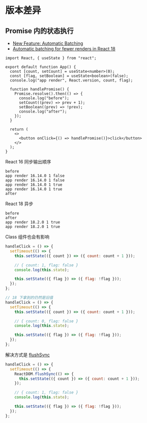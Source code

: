# 版本差异

## Promise 内的状态执行

- [New Feature: Automatic Batching](https://react.dev/blog/2022/03/29/react-v18#new-feature-automatic-batching)
- [Automatic batching for fewer renders in React 18](https://github.com/reactwg/react-18/discussions/21)

```tsx
import React, { useState } from "react";

export default function App() {
  const [count, setCount] = useState<number>(0);
  const [flag, setBoolean] = useState<boolean>(false);
  console.log("app render", React.version, count, flag);

  function handlePromise() {
    Promise.resolve().then(() => {
      console.log("before");
      setCount((prev) => prev + 1);
      setBoolean((prev) => !prev);
      console.log("after");
    });
  }

  return (
    <>
      <button onClick={() => handlePromise()}>click</button>
    </>
  );
}
```

React 16 同步输出顺序

```
before
app render 16.14.0 1 false
app render 16.14.0 1 false
app render 16.14.0 1 true
app render 16.14.0 1 true
after
```

React 18 异步

```
before
after
app render 18.2.0 1 true
app render 18.2.0 1 true
```

Class 组件也会有影响

```jsx
handleClick = () => {
  setTimeout(() => {
    this.setState(({ count }) => ({ count: count + 1 }));

    // { count: 1, flag: false }
    console.log(this.state);

    this.setState(({ flag }) => ({ flag: !flag }));
  });
};
```

```jsx
// 18 下拿到的仍然是旧值
handleClick = () => {
  setTimeout(() => {
    this.setState(({ count }) => ({ count: count + 1 }));

    // { count: 0, flag: false }
    console.log(this.state);

    this.setState(({ flag }) => ({ flag: !flag }));
  });
};
```

解决方式是 [flushSync](./09_dom.md#flushSync)

```jsx
handleClick = () => {
  setTimeout(() => {
    ReactDOM.flushSync(() => {
      this.setState(({ count }) => ({ count: count + 1 }));
    });

    // { count: 1, flag: false }
    console.log(this.state);

    this.setState(({ flag }) => ({ flag: !flag }));
  });
};
```
